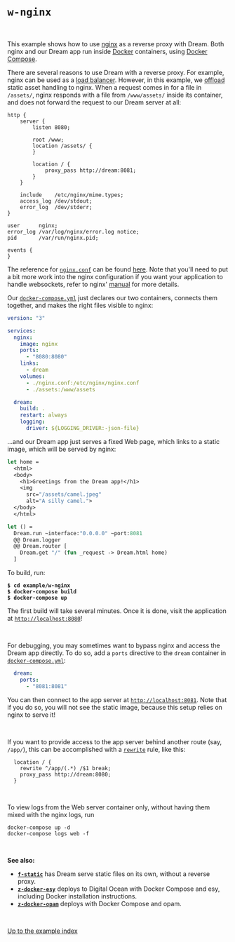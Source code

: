# `w-nginx`

<br>

This example shows how to use [nginx](https://docs.nginx.com/) as a reverse
proxy with Dream. Both nginx and our Dream app run inside
[Docker](https://en.wikipedia.org/wiki/Docker_(software)) containers, using
[Docker Compose](https://docs.docker.com/compose/).

There are several reasons to use Dream with a reverse proxy. For example, nginx
can be used as a [load
balancer](https://nginx.org/en/docs/http/load_balancing.html). However, in this
example, we
[offload](https://docs.nginx.com/nginx/admin-guide/web-server/serving-static-content/)
static asset handling to nginx. When a request comes in for a file in
`/assets/`, nginx responds with a file from `/www/assets/` inside its
container, and does not forward the request to our Dream server at all:

```nginx
http {
    server {
        listen 8080;

        root /www;
        location /assets/ {
        }

        location / {
            proxy_pass http://dream:8081;
        }
    }

    include    /etc/nginx/mime.types;
    access_log /dev/stdout;
    error_log  /dev/stderr;
}

user      nginx;
error_log /var/log/nginx/error.log notice;
pid       /var/run/nginx.pid;

events {
}
```

The reference for
[`nginx.conf`](https://github.com/aantron/dream/blob/master/example/w-nginx/nginx.conf)
can be found [here](https://nginx.org/en/docs/).
Note that you'll need to put a bit more work into the nginx configuration if you want your application to handle websockets, refer to nginx' [manual](http://nginx.org/en/docs/http/websocket.html) for more details.

Our
[`docker-compose.yml`](https://github.com/aantron/dream/blob/master/example/w-nginx/docker-compose.yml)
just declares our two containers, connects them together, and makes the right
files visible to nginx:

```yml
version: "3"

services:
  nginx:
    image: nginx
    ports:
      - "8080:8080"
    links:
      - dream
    volumes:
      - ./nginx.conf:/etc/nginx/nginx.conf
      - ./assets:/www/assets

  dream:
    build: .
    restart: always
    logging:
      driver: ${LOGGING_DRIVER:-json-file}
```

...and our Dream app just serves a fixed Web page, which links to a static
image, which will be served by nginx:

```ocaml
let home =
  <html>
  <body>
    <h1>Greetings from the Dream app!</h1>
    <img
      src="/assets/camel.jpeg"
      alt="A silly camel.">
  </body>
  </html>

let () =
  Dream.run ~interface:"0.0.0.0" ~port:8081
  @@ Dream.logger
  @@ Dream.router [
    Dream.get "/" (fun _request -> Dream.html home)
  ]
```

To build, run:

<pre><code><b>$ cd example/w-nginx</b>
<b>$ docker-compose build</b>
<b>$ docker-compose up</b></code></pre>

The first build will take several minutes. Once it is done, visit the
application at [`http://localhost:8080`](http://localhost:8080)!

<br>

For debugging, you may sometimes want to bypass nginx and access the Dream app
directly. To do so, add a `ports` directive to the `dream` container in
[`docker-compose.yml`](https://github.com/aantron/dream/blob/master/example/w-nginx/docker-compose.yml):

```yml
  dream:
    ports:
      - "8081:8081"
```

You can then connect to the app server at
[`http://localhost:8081`](http://localhost:8081). Note that if you do so, you
will not see the static image, because this setup relies on nginx to serve it!

<br>

If you want to provide access to the app server behind another route (say,
`/app/`), this can be accomplished with a
[`rewrite`](https://nginx.org/en/docs/http/ngx_http_rewrite_module.html#rewrite)
rule, like this:

```nginx
  location / {
    rewrite ^/app/(.*) /$1 break;
    proxy_pass http://dream:8080;
  }
```

<br>

To view logs from the Web server container only, without having them mixed with
the nginx logs, run

```
docker-compose up -d
docker-compose logs web -f
```

<br>

**See also:**

- [**`f-static`**](../f-static#files) has Dream serve static files on its own,
  without a reverse proxy.
- [**`z-docker-esy`**](../z-docker-esy#files) deploys to Digital Ocean with
  Docker Compose and esy, including Docker installation instructions.
- [**`z-docker-opam`**](../z-docker-opam#files) deploys with Docker Compose and
  opam.

<br>

[Up to the example index](../#examples)
